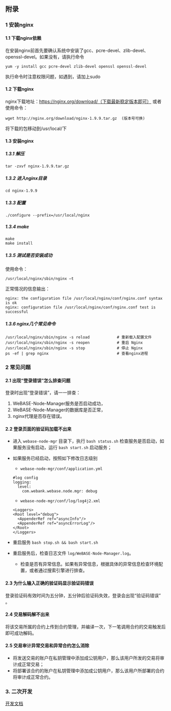 ## 附录
### 1 安装nginx
#### 1.1 下载nginx依赖
在安装nginx前首先要确认系统中安装了gcc、pcre-devel、zlib-devel、openssl-devel。如果没有，请执行命令

	yum -y install gcc pcre-devel zlib-devel openssl openssl-devel
执行命令时注意权限问题，如遇到，请加上sudo
#### 1.2 下载nginx
nginx下载地址：https://nginx.org/download/（下载最新稳定版本即可）
或者使用命令：

	wget http://nginx.org/download/nginx-1.9.9.tar.gz  (版本号可换)
将下载的包移动到/usr/local/下
#### 1.3 安装nginx
##### 1.3.1 解压
	tar -zxvf nginx-1.9.9.tar.gz

##### 1.3.2 进入nginx目录

	cd nginx-1.9.9
##### 1.3.3 配置

	./configure --prefix=/usr/local/nginx

##### 1.3.4 make

	make
	make install
##### 1.3.5 测试是否安装成功
使用命令：

	/usr/local/nginx/sbin/nginx –t
正常情况的信息输出：

	nginx: the configuration file /usr/local/nginx/conf/nginx.conf syntax is ok
	nginx: configuration file /usr/local/nginx/conf/nginx.conf test is successful

##### 1.3.6 nginx几个常见命令
```shell
/usr/local/nginx/sbin/nginx -s reload            # 重新载入配置文件
/usr/local/nginx/sbin/nginx -s reopen            # 重启 Nginx
/usr/local/nginx/sbin/nginx -s stop              # 停止 Nginx
ps -ef | grep nginx                              # 查看nginx进程
```


### 2 常见问题
#### 2.1 出现“登录错误”怎么排查问题
登录时出现“登录错误”，请一一排查：
 1. WeBASE-Node-Manager服务是否启动成功，
 2. WeBASE-Node-Manager的数据库是否正常，
 3. nginx代理是否存在错误。
    
    
#### 2.2 登录页面的验证码加载不出来
* 进入 `webase-node-mgr` 目录下，执行 `bash status.sh` 检查服务是否启动，如果服务没有启动，运行 `bash start.sh` 启动服务；

* 如果服务已经启动，按照如下修改日志级别
    * `webase-node-mgr/conf/application.yml`
    
    ```
    #log config
    logging:
      level:
        com.webank.webase.node.mgr: debug
    ```
    
    * `webase-node-mgr/conf/log/log4j2.xml`

    ```
    <Loggers>
    <Root level="debug">
      <AppenderRef ref="asyncInfo"/>
      <AppenderRef ref="asyncErrorLog"/>
    </Root>
  </Loggers>
    ```

* 重启服务 `bash stop.sh && bash start.sh`

* 重启服务后，检查日志文件 `log/WeBASE-Node-Manager.log`。
    * 检查是否有异常信息。如果有异常信息，根据具体的异常信息检查环境配置，或者通过搜索引擎进行排查。

#### 2.3 为什么输入正确的验证码显示验证码错误
登录验证码有效时间为五分钟，五分钟后验证码失效，登录会出现“验证码错误” 。

#### 2.4 交易解码解不出来
将该交易所属的合约上传到合约管理，并编译一次，下一笔调用合约的交易触发后即可成功解码。

#### 2.5 交易审计异常交易和异常合约怎么消除

- 将发送交易的账户在私钥管理中添加成公钥用户，那么该用户所发的交易将审计成正常交易；
- 将部署该合约的账户在私钥管理中添加成公钥用户，那么该用户所部署的合约将审计成正常合约。


### 3. 二次开发
[开发文档](./development.html)
